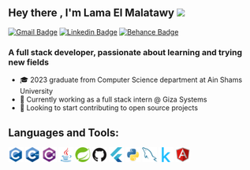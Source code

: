 ## Hey there , I'm Lama El Malatawy <img src="https://media.giphy.com/media/3o7bu1nVSxNQUWMAZa/giphy.gif" width="50">



<!--
**LamaElMalatawy/LamaElMalatawy** is a ✨ _special_ ✨ repository because its `README.md` (this file) appears on your GitHub profile.
👋
Here are some ideas to get you started:

- 🔭 I’m currently working on ...
- 🌱 I’m currently learning ...
- 👯 I’m looking to collaborate on ...
- 🤔 I’m looking for help with ...
- 💬 Ask me about ...
- 📫 How to reach me: ...
- 😄 Pronouns: ...
- ⚡ Fun fact: ...
-->

[![Gmail Badge](https://img.shields.io/badge/-Gmail-D14836?style=flat-square&logo=Gmail&logoColor=white)](mailto:lamaelmalatawy@gmail.com)
[![Linkedin Badge](https://img.shields.io/badge/-LinkedIn-0e76a8?style=flat-square&logo=Linkedin&logoColor=white)](https://www.linkedin.com/in/lama-e-828665160)
[![Behance Badge](https://img.shields.io/badge/-Behance-0057ff?style=flat-square&logo=Behance&logoColor=white)](https://www.behance.net/lamaelmalatawyy)

### A full stack developer, passionate about learning and trying new fields

- 🎓 2023 graduate from Computer Science department at Ain Shams University
- 💼 Currently working as a full stack intern @ Giza Systems
- 👯 Looking to start contributing to open source projects



## Languages and Tools:
<p align="left">
<img src="https://raw.githubusercontent.com/devicons/devicon/master/icons/c/c-original.svg" alt="c" width="30" height="30"/> 
<img src="https://raw.githubusercontent.com/devicons/devicon/master/icons/cplusplus/cplusplus-original.svg" alt="cplusplus" width="30" height="30"/>
<img src="https://raw.githubusercontent.com/devicons/devicon/master/icons/csharp/csharp-original.svg" alt="csharp" width="30" height="30"/> 
<img src="https://raw.githubusercontent.com/devicons/devicon/master/icons/java/java-original.svg" alt="java" width="30" height="30"/> 
<img src="https://raw.githubusercontent.com/devicons/devicon/master/icons/spring/spring-original.svg" alt="spring" width="30" height="30"/>
<img src="https://raw.githubusercontent.com/devicons/devicon/master/icons/github/github-original.svg" alt="github" width="30" height="30"/>
<img src="https://raw.githubusercontent.com/devicons/devicon/master/icons/flutter/flutter-original.svg" alt="flutter" width="30" height="30"/>
<img src="https://raw.githubusercontent.com/devicons/devicon/master/icons/python/python-original.svg" alt="python" width="30" height="30"/>
<img src="https://raw.githubusercontent.com/devicons/devicon/master/icons/mysql/mysql-original.svg" alt="mysql" width="30" height="30"/>
<img src="https://raw.githubusercontent.com/devicons/devicon/master/icons/kaggle/kaggle-original.svg" alt="kaggle" width="30" height="30"/>
<img src="https://raw.githubusercontent.com/devicons/devicon/master/icons/angularjs/angularjs-original.svg" alt="angularjs" width="30" height="30"/>

  
</p>
